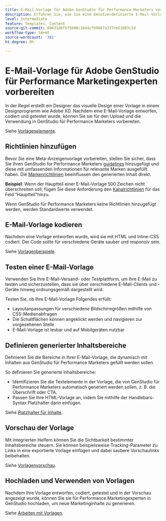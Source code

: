 ```yaml
---
title: E-Mail-Vorlage für Adobe GenStudio für Performance Marketers vorbereiten
description: Erfahren Sie, wie Sie eine benutzerdefinierte E-Mail-Vorlage für Adobe GenStudio für Performance Marketingexperten erstellen.
level: Intermediate
feature: Templates, Content
source-git-commit: 09431d6f5f5b00c1b84cf69667a337ce51683c1d
workflow-type: tm+mt
source-wordcount: '381'
ht-degree: 0%

---
```



# E-Mail-Vorlage für Adobe GenStudio für Performance Marketingexperten vorbereiten

In der Regel erstellt ein Designer das visuelle Design einer Vorlage in einem Designprogramm wie Adobe XD. Nachdem eine E-Mail-Vorlage entworfen, codiert und getestet wurde, können Sie sie für den Upload und die Verwendung in GenStudio für Performance Marketers vorbereiten.

Siehe [Vorlagenelemente](use-templates.md#template-elements).

## Richtlinien hinzufügen

Bevor Sie eine Meta-Anzeigenvorlage vorbereiten, stellen Sie sicher, dass Sie Ihren GenStudio for Performance Marketers [guidelines](/help/user-guide/guidelines/overview.md) hinzugefügt und diese mit umfassenden Informationen für relevante Marken ausgefüllt haben. Die [Markenrichtlinien](/help/user-guide/guidelines/brands.md) beeinflussen den generierten Inhalt direkt.

**Beispiel**: Wenn der Hauptteil einer E-Mail-Vorlage 500 Zeichen nicht überschreiten soll, fügen Sie diese Anforderung den [Kanalrichtlinien](/help/user-guide/guidelines/brands.md#channel-guidelines) für das Feld &quot;Hauptteil&quot;hinzu.

Wenn GenStudio für Performance Marketers keine Richtlinien hinzugefügt werden, werden Standardwerte verwendet.

## E-Mail-Vorlage kodieren

Nachdem eine Vorlage entworfen wurde, wird sie mit HTML und Inline-CSS codiert. Der Code sollte für verschiedene Geräte sauber und responsiv sein.

Siehe [Vorlagenbeispiele](/help/user-guide/content/customize-template.md#template-examples).

## Testen einer E-Mail-Vorlage

Verwenden Sie Ihre E-Mail-Versand- oder Testplattform, um Ihre E-Mail zu testen und sicherzustellen, dass sie über verschiedene E-Mail-Clients und -Geräte hinweg ordnungsgemäß dargestellt wird.

Testen Sie, ob Ihre E-Mail-Vorlage Folgendes erfüllt:

* Layoutanpassungen für verschiedene Bildschirmgrößen mithilfe von CSS-Medienabfragen
* Die Schaltflächen können angeklickt werden und navigieren zur vorgesehenen Stelle
* E-Mail-Vorlage ist lesbar und auf Mobilgeräten nutzbar

## Definieren generierter Inhaltsbereiche

Definieren Sie die Bereiche in Ihrer E-Mail-Vorlage, die dynamisch mit Inhalten aus GenStudio für Performance Marketers gefüllt werden sollen.

So definieren Sie generierte Inhaltsbereiche:

* Identifizieren Sie die Textelemente in der Vorlage, die von GenStudio für Performance Marketers automatisch generiert werden sollen, z. B. die Überschrift oder CTA.
* Passen Sie Ihre HTML-Vorlage an, indem Sie mithilfe der Handlebars-Syntax Platzhalter darin einfügen.

Siehe [Platzhalter für Inhalte](/help/user-guide/content/customize-template.md#content-placeholders).

## Vorschau der Vorlage

Mit integrierten Helfern können Sie die Sichtbarkeit bestimmter Inhaltsbereiche steuern. Sie können beispielsweise Tracking-Parameter zu Links in eine exportierte Vorlage einfügen und dabei saubere Vorschaulinks beibehalten.

Siehe [Vorlagenvorschau](/help/user-guide/content/customize-template.md#template-preview).

## Hochladen und Verwenden von Vorlagen

Nachdem Ihre Vorlage entworfen, codiert, getestet und in der Vorschau angezeigt wurde, können Sie sie für Performance Marketingexperten in GenStudio hochladen, um neue Marketinginhalte zu generieren.

Siehe [Arbeiten mit Vorlagen](use-templates.md).
